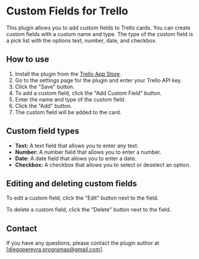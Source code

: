 # Custom Fields for Trello

This plugin allows you to add custom fields to Trello cards. You can create custom fields with a custom name and type. The type of the custom field is a pick list with the options text, number, date, and checkbox.

## How to use

1. Install the plugin from the [Trello App Store](https://trello.com/app-store/plugin/custom-fields).
2. Go to the settings page for the plugin and enter your Trello API key.
3. Click the "Save" button.
4. To add a custom field, click the "Add Custom Field" button.
5. Enter the name and type of the custom field.
6. Click the "Add" button.
7. The custom field will be added to the card.

## Custom field types

* **Text:** A text field that allows you to enter any text.
* **Number:** A number field that allows you to enter a number.
* **Date:** A date field that allows you to enter a date.
* **Checkbox:** A checkbox that allows you to select or deselect an option.

## Editing and deleting custom fields

To edit a custom field, click the "Edit" button next to the field.

To delete a custom field, click the "Delete" button next to the field.

## Contact

If you have any questions, please contact the plugin author at [diegopereyra.programas@gmail.com].
